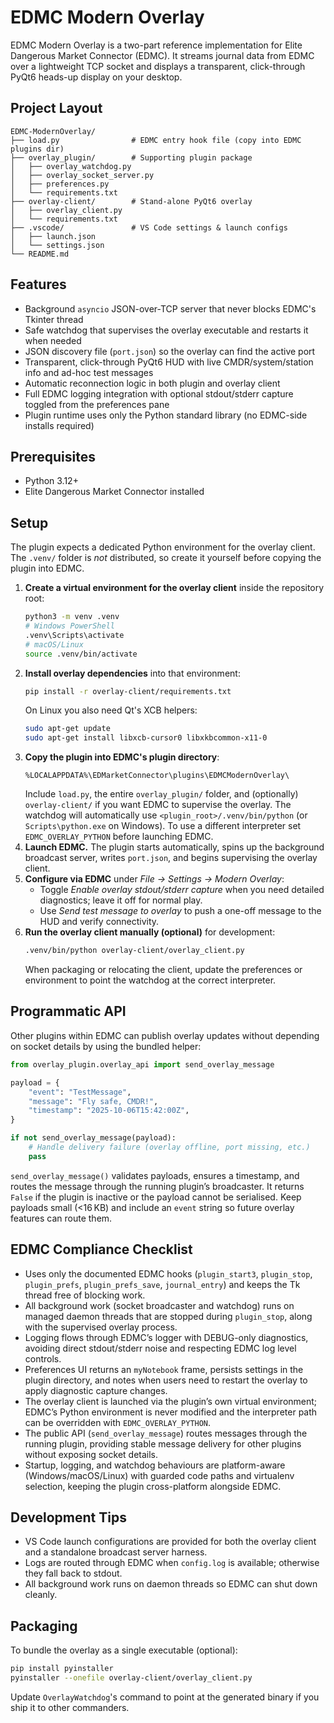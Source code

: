 # EDMC Modern Overlay

EDMC Modern Overlay is a two-part reference implementation for Elite Dangerous Market Connector (EDMC). It streams journal data from EDMC over a lightweight TCP socket and displays a transparent, click-through PyQt6 heads-up display on your desktop.

## Project Layout

```
EDMC-ModernOverlay/
├── load.py                # EDMC entry hook file (copy into EDMC plugins dir)
├── overlay_plugin/        # Supporting plugin package
│   ├── overlay_watchdog.py
│   ├── overlay_socket_server.py
│   ├── preferences.py
│   └── requirements.txt
├── overlay-client/        # Stand-alone PyQt6 overlay
│   ├── overlay_client.py
│   └── requirements.txt
├── .vscode/               # VS Code settings & launch configs
│   ├── launch.json
│   └── settings.json
└── README.md
```

## Features

- Background `asyncio` JSON-over-TCP server that never blocks EDMC's Tkinter thread
- Safe watchdog that supervises the overlay executable and restarts it when needed
- JSON discovery file (`port.json`) so the overlay can find the active port
- Transparent, click-through PyQt6 HUD with live CMDR/system/station info and ad-hoc test messages
- Automatic reconnection logic in both plugin and overlay client
- Full EDMC logging integration with optional stdout/stderr capture toggled from the preferences pane
- Plugin runtime uses only the Python standard library (no EDMC-side installs required)

## Prerequisites

- Python 3.12+
- Elite Dangerous Market Connector installed

## Setup

The plugin expects a dedicated Python environment for the overlay client. The `.venv/` folder is *not* distributed, so create it yourself before copying the plugin into EDMC.

1. **Create a virtual environment for the overlay client** inside the repository root:
   ```bash
   python3 -m venv .venv
   # Windows PowerShell
   .venv\Scripts\activate
   # macOS/Linux
   source .venv/bin/activate
   ```
2. **Install overlay dependencies** into that environment:
   ```bash
   pip install -r overlay-client/requirements.txt
   ```
   On Linux you also need Qt's XCB helpers:
   ```bash
   sudo apt-get update
   sudo apt-get install libxcb-cursor0 libxkbcommon-x11-0
   ```
3. **Copy the plugin into EDMC's plugin directory**:
   ```
   %LOCALAPPDATA%\EDMarketConnector\plugins\EDMCModernOverlay\
   ```
   Include `load.py`, the entire `overlay_plugin/` folder, and (optionally) `overlay-client/` if you want EDMC to supervise the overlay. The watchdog will automatically use `<plugin_root>/.venv/bin/python` (or `Scripts\python.exe` on Windows). To use a different interpreter set `EDMC_OVERLAY_PYTHON` before launching EDMC.
4. **Launch EDMC.** The plugin starts automatically, spins up the background broadcast server, writes `port.json`, and begins supervising the overlay client.
5. **Configure via EDMC** under *File → Settings → Modern Overlay*:
   - Toggle *Enable overlay stdout/stderr capture* when you need detailed diagnostics; leave it off for normal play.
   - Use *Send test message to overlay* to push a one-off message to the HUD and verify connectivity.
6. **Run the overlay client manually (optional)** for development:
   ```bash
   .venv/bin/python overlay-client/overlay_client.py
   ```
   When packaging or relocating the client, update the preferences or environment to point the watchdog at the correct interpreter.

## Programmatic API

Other plugins within EDMC can publish overlay updates without depending on socket details by using the bundled helper:

```python
from overlay_plugin.overlay_api import send_overlay_message

payload = {
    "event": "TestMessage",
    "message": "Fly safe, CMDR!",
    "timestamp": "2025-10-06T15:42:00Z",
}

if not send_overlay_message(payload):
    # Handle delivery failure (overlay offline, port missing, etc.)
    pass
```

`send_overlay_message()` validates payloads, ensures a timestamp, and routes the message through the running plugin’s broadcaster. It returns `False` if the plugin is inactive or the payload cannot be serialised. Keep payloads small (<16 KB) and include an `event` string so future overlay features can route them.

## EDMC Compliance Checklist

- Uses only the documented EDMC hooks (`plugin_start3`, `plugin_stop`, `plugin_prefs`, `plugin_prefs_save`, `journal_entry`) and keeps the Tk thread free of blocking work.
- All background work (socket broadcaster and watchdog) runs on managed daemon threads that are stopped during `plugin_stop`, along with the supervised overlay process.
- Logging flows through EDMC’s logger with DEBUG-only diagnostics, avoiding direct stdout/stderr noise and respecting EDMC log level controls.
- Preferences UI returns an `myNotebook` frame, persists settings in the plugin directory, and notes when users need to restart the overlay to apply diagnostic capture changes.
- The overlay client is launched via the plugin’s own virtual environment; EDMC’s Python environment is never modified and the interpreter path can be overridden with `EDMC_OVERLAY_PYTHON`.
- The public API (`send_overlay_message`) routes messages through the running plugin, providing stable message delivery for other plugins without exposing socket details.
- Startup, logging, and watchdog behaviours are platform-aware (Windows/macOS/Linux) with guarded code paths and virtualenv selection, keeping the plugin cross-platform alongside EDMC.

## Development Tips

- VS Code launch configurations are provided for both the overlay client and a standalone broadcast server harness.
- Logs are routed through EDMC when `config.log` is available; otherwise they fall back to stdout.
- All background work runs on daemon threads so EDMC can shut down cleanly.

## Packaging

To bundle the overlay as a single executable (optional):

```bash
pip install pyinstaller
pyinstaller --onefile overlay-client/overlay_client.py
```

Update `OverlayWatchdog`'s command to point at the generated binary if you ship it to other commanders.
